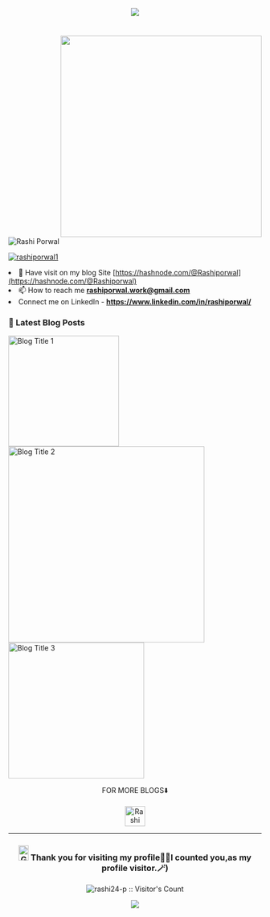 <p align="center"><img src="https://capsule-render.vercel.app/api?type=waving&color=gradient&height=150"/></p>
<h1 align="center"></h1>
<img align="right" alt="" width="400" src="https://user-images.githubusercontent.com/89764162/216025420-8abe7bc6-0085-46a9-b5e8-27779e5f7a00.gif">
<p align="left"> <img src="https://komarev.com/ghpvc/?username=rashiporwal1&label=Profile%20views&color=0e75b6&style=flat" alt="Rashi Porwal" /> </p>
<p align="left"><a href="https://twitter.com/rashiporwal1" target="blank"><img src="https://img.shields.io/twitter/follow/rashiporwal1?logo=twitter&style=for-the-badge" alt="rashiporwal1" /></a></p

- 📝 Have visit on my blog Site [https://hashnode.com/@Rashiporwal](https://hashnode.com/@Rashiporwal)
- 📫 How to reach me **rashiporwal.work@gmail.com**
-  Connect me on LinkedIn - **https://www.linkedin.com/in/rashiporwal/**

<h3 align="left">📝 Latest Blog Posts</h3>
<p align="left">
  <a href="https://raship.hashnode.dev/as-a-junior-developerwhat-should-you-need-to-know#cl9srq35f01c4fwnvdcmy59ro">
    <img src="https://cdn.hashnode.com/res/hashnode/image/upload/v1666932488250/owhMLxwPj.png?auto=compress,format&format=webp" alt="Blog Title 1" width="220"/>
  </a>
  <a href="https://medium.com/@porwalrashi786/in-google-cloud-study-jam-my-experience-as-a-facilitator-42b5771e6ae0">
    <img src="https://miro.medium.com/v2/resize:fit:786/format:webp/1*puH6QvCGGmDyUf17jCHRwQ.gif" alt="Blog Title 2" width="390"/>
  </a>
  <a href="https://medium.com/@porwalrashi786/story-of-error-947526ddf023">
    <img src="https://miro.medium.com/v2/resize:fit:640/format:webp/1*8RqGMci0PgLlv3wV8vY6ug.jpeg" alt="Blog Title 3" width="270"/>
  </a>
</p>
<p align="center">
  FOR MORE BLOGS⬇️<br><br>
  <a href="https://hashnode.com/@Rashiporwal" target="blank">
    <img align="center" src="https://img.shields.io/badge/Hashnode-2962FF?style=for-the-badge&logo=hashnode&logoColor=white" alt="Rashi Porwal" height="40" />
  </a>
</p>
<hr>
<h3 align="center"><img src="https://media.giphy.com/media/bJ4TVNYNUympPgcpem/giphy.gif" width="20px" height="30px"  alt="Git"/>&nbsp;Thank you for visiting my profile👩‍🚀I counted you,as my profile visitor.🪄)</h3>

<p align="center"><img src="https://profile-counter.glitch.me/{rashi24-p}/count.svg" alt="rashi24-p :: Visitor's Count" /></p>


<p align="center">
  <img src="https://capsule-render.vercel.app/api?type=waving&color=gradient&height=57"/>
</p>

